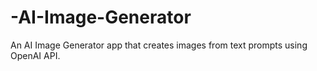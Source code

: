 # -AI-Image-Generator
An AI Image Generator app that creates images from text prompts using OpenAI API.
